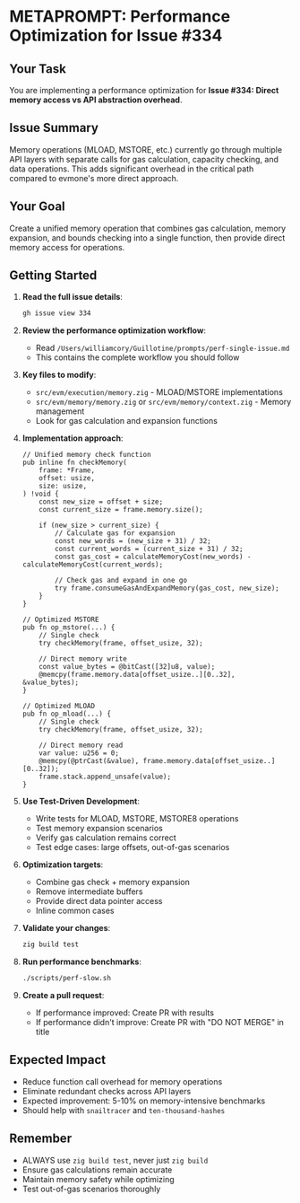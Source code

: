 # METAPROMPT: Performance Optimization for Issue #334

## Your Task
You are implementing a performance optimization for **Issue #334: Direct memory access vs API abstraction overhead**.

## Issue Summary
Memory operations (MLOAD, MSTORE, etc.) currently go through multiple API layers with separate calls for gas calculation, capacity checking, and data operations. This adds significant overhead in the critical path compared to evmone's more direct approach.

## Your Goal
Create a unified memory operation that combines gas calculation, memory expansion, and bounds checking into a single function, then provide direct memory access for operations.

## Getting Started

1. **Read the full issue details**:
   ```bash
   gh issue view 334
   ```

2. **Review the performance optimization workflow**:
   - Read `/Users/williamcory/Guillotine/prompts/perf-single-issue.md`
   - This contains the complete workflow you should follow

3. **Key files to modify**:
   - `src/evm/execution/memory.zig` - MLOAD/MSTORE implementations
   - `src/evm/memory/memory.zig` or `src/evm/memory/context.zig` - Memory management
   - Look for gas calculation and expansion functions

4. **Implementation approach**:
   ```zig
   // Unified memory check function
   pub inline fn checkMemory(
       frame: *Frame,
       offset: usize,
       size: usize,
   ) !void {
       const new_size = offset + size;
       const current_size = frame.memory.size();
       
       if (new_size > current_size) {
           // Calculate gas for expansion
           const new_words = (new_size + 31) / 32;
           const current_words = (current_size + 31) / 32;
           const gas_cost = calculateMemoryCost(new_words) - calculateMemoryCost(current_words);
           
           // Check gas and expand in one go
           try frame.consumeGasAndExpandMemory(gas_cost, new_size);
       }
   }

   // Optimized MSTORE
   pub fn op_mstore(...) {
       // Single check
       try checkMemory(frame, offset_usize, 32);
       
       // Direct memory write
       const value_bytes = @bitCast([32]u8, value);
       @memcpy(frame.memory.data[offset_usize..][0..32], &value_bytes);
   }

   // Optimized MLOAD
   pub fn op_mload(...) {
       // Single check
       try checkMemory(frame, offset_usize, 32);
       
       // Direct memory read
       var value: u256 = 0;
       @memcpy(@ptrCast(&value), frame.memory.data[offset_usize..][0..32]);
       frame.stack.append_unsafe(value);
   }
   ```

5. **Use Test-Driven Development**:
   - Write tests for MLOAD, MSTORE, MSTORE8 operations
   - Test memory expansion scenarios
   - Verify gas calculation remains correct
   - Test edge cases: large offsets, out-of-gas scenarios

6. **Optimization targets**:
   - Combine gas check + memory expansion
   - Remove intermediate buffers
   - Provide direct data pointer access
   - Inline common cases

7. **Validate your changes**:
   ```bash
   zig build test
   ```

8. **Run performance benchmarks**:
   ```bash
   ./scripts/perf-slow.sh
   ```

9. **Create a pull request**:
   - If performance improved: Create PR with results
   - If performance didn't improve: Create PR with "DO NOT MERGE" in title

## Expected Impact
- Reduce function call overhead for memory operations
- Eliminate redundant checks across API layers
- Expected improvement: 5-10% on memory-intensive benchmarks
- Should help with `snailtracer` and `ten-thousand-hashes`

## Remember
- ALWAYS use `zig build test`, never just `zig build`
- Ensure gas calculations remain accurate
- Maintain memory safety while optimizing
- Test out-of-gas scenarios thoroughly